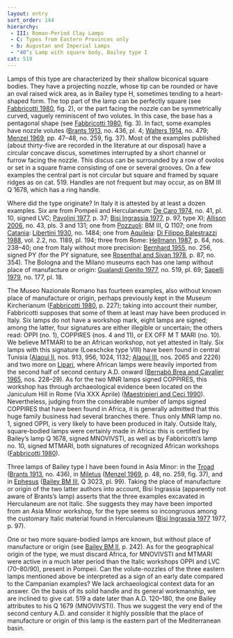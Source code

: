 ```yaml
---
layout: entry
sort_order: 144
hierarchy:
 - III: Roman-Period Clay Lamps
 - C: Types from Eastern Provinces only
 - b: Augustan and Imperial Lamps
 - "40": Lamp with square body, Bailey type I
cat: 519
---
```


Lamps of this type are characterized by their shallow biconical square bodies. They have a projecting nozzle, whose tip can be rounded or have an oval raised wick area, as in Bailey type H, sometimes tending to a heart-shaped form. The top part of the lamp can be perfectly square (see <a href='../../bibliography/#fabbricotti-1980'>Fabbricotti 1980</a>, fig. 2), or the part facing the nozzle can be symmetrically curved, vaguely reminiscent of two volutes. In this case, the base has a pentagonal shape (see <a href='../../bibliography/#fabbricotti-1980'>Fabbricotti 1980</a>, fig. 3). In fact, some examples have nozzle volutes (<a href='../../bibliography/#brants-1913'>Brants 1913</a>, no. 436, pl. 4; <a href='../../bibliography/#walters-1914'>Walters 1914</a>, no. 479; <a href='../../bibliography/#menzel-1969'>Menzel 1969</a>, pp. 47–48, no. 259, fig. 37). Most of the examples published (about thirty-five are recorded in the literature at our disposal) have a circular concave discus, sometimes interrupted by a short channel or furrow facing the nozzle. This discus can be surrounded by a row of ovolos or set in a square frame consisting of one or several grooves. On a few examples the central part is not circular but square and framed by square ridges as on cat. 519. Handles are not frequent but may occur, as on BM III Q 1678, which has a ring handle.

Where did the type originate? In Italy it is attested by at least a dozen examples. Six are from Pompeii and Herculaneum: <a href='../../bibliography/#de-caro-1974'>De Caro 1974</a>, no. 41, pl. 10, signed <span class="inscription">LVC</span>; <a href='../../bibliography/#pavolini-1977'>Pavolini 1977</a>, p. 37; <a href='../../bibliography/#bisi-ingrassia-1977'>Bisi Ingrassia 1977</a>, p. 97, type XI; <a href='../../bibliography/#allison-2006'>Allison 2006</a>, no. 43, pls. 3 and 131; one from <a href='../../map/#loc_432815'>Pozzuoli</a>: BM III, Q 1107; one from <a href='../../map/#loc_462270'>Catania</a>: <a href='../../bibliography/#libertini-1930'>Libertini 1930</a>, no. 1484; one from <a href='../../map/#loc_187290'>Aquileia</a>: <a href='../../bibliography/#di-filippo-balestrazzi-1988'>Di Filippo Balestrazzi 1988</a>, vol. 2.2, no. 1189, pl. 194; three from Rome: <a href='../../bibliography/#hellmann-1987'>Hellmann 1987</a>, p. 64, nos. 238–40; one from Italy without more precision: <a href='../../bibliography/#bernhard-1955'>Bernhard 1955</a>, no. 256, signed <span class="inscription">PY</span> (for the <span class="inscription">PY</span> signature, see <a href='../../bibliography/#rosenthal-sivan-1978'>Rosenthal and Sivan 1978</a>, p. 87, no. 354). The Bologna and the Milano museums each has one lamp without place of manufacture or origin: <a href='../../bibliography/#gualandi-genito-1977'>Gualandi Genito 1977</a>, no. 519, pl. 69; <a href='../../bibliography/#sapelli-1979'>Sapelli 1979</a>, no. 177, pl. 18.

The Museo Nazionale Romano has fourteen examples, also without known place of manufacture or origin, perhaps previously kept in the Museum Kircherianum (<a href='../../bibliography/#fabbricotti-1980'>Fabbricotti 1980</a>, p. 227); taking into account their number, Fabbricotti supposes that some of them at least may have been produced in Italy. Six lamps do not have a workshop mark, eight lamps are signed; among the latter, four signatures are either illegible or uncertain; the others read: <span class="inscription">OPPI</span> (no. 1), <span class="inscription">COPPIRES</span> (nos. 4 and 11), or <span class="inscription">EX OFF M T MARI</span> (no. 10). We believe <span class="inscription">MTMARI</span> to be an African workshop, not yet attested in Italy. Six lamps with this signature (Loeschcke type VIII) have been found in central Tunisia (<a href='../../bibliography/#alaoui-ii'>Alaoui II</a>, nos. 913, 956, 1024, 1132; <a href='../../bibliography/#alaoui-iii'>Alaoui III</a>, nos. 2065 and 2226) and two more on <a href='../../map/#loc_462283'>Lipari</a>, where African lamps were heavily imported from the second half of second century A.D. onward (<a href='../../bibliography/#bernabo-brea-cavalier-1965'>Bernabò Brea and Cavalier 1965</a>, nos. 228–29). As for the two MNR lamps signed <span class="inscription">COPPIRES</span>, this workshop has through archaeological evidence been located on the Janiculum Hill in Rome (Via XXX Aprile) (<a href='../../bibliography/#maestripieri-ceci-1990'>Maestripieri and Ceci 1990</a>). Nevertheless, judging from the considerable number of lamps signed <span class="inscription">COPPIRES</span> that have been found in Africa, it is generally admitted that this huge family business had several branches there. Thus only MNR lamp no. 1, signed <span class="inscription">OPPI</span>, is very likely to have been produced in Italy. Outside Italy, square-bodied lamps were certainly made in Africa: this is certified by Bailey’s lamp Q 1678, signed <span class="inscription">MNOVIVSTI</span>, as well as by Fabbricotti’s lamp no. 10, signed <span class="inscription">MTMARI</span>, both signatures of recognized African workshops (<a href='../../bibliography/#fabbricotti-1980'>Fabbricotti 1980</a>).

Three lamps of Bailey type I have been found in Asia Minor: in the <a href='../../map/#loc_550944'>Troad</a> (<a href='../../bibliography/#brants-1913'>Brants 1913</a>, no. 436), in <a href='../../map/#loc_599799'>Miletus</a> (<a href='../../bibliography/#menzel-1969'>Menzel 1969</a>, p. 48, no. 259, fig. 37), and in <a href='../../map/#loc_599612'>Ephesus</a> (<a href='../../bibliography/#bailey-bm-iii'>Bailey BM III</a>, Q 3023, pl. 99). Taking the place of manufacture or origin of the two latter authors into account, Bisi Ingrassia (apparently not aware of Brants’s lamp) asserts that the three examples excavated in Herculaneum are not Italic. She suggests they may have been imported from an Asia Minor workshop, for the type seems so incongruous among the customary Italic material found in Herculaneum (<a href='../../bibliography/#bisi-ingrassia-1977'>Bisi Ingrassia 1977</a> 1977, p. 97).

One or two more square-bodied lamps are known, but without place of manufacture or origin (see <a href='../../bibliography/#bailey-bm-ii'>Bailey BM II</a>, p. 242). As for the geographical origin of the type, we must discard Africa, for <span class="inscription">MNOVIVSTI</span> and <span class="inscription">MTMARI</span> were active in a much later period than the Italic workshops <span class="inscription">OPPI</span> and <span class="inscription">LVC</span> (70–80/90), present in Pompeii. Can the volute-nozzles of the three eastern lamps mentioned above be interpreted as a sign of an early date compared to the Campanian examples? We lack archaeological context data for an answer. On the basis of its solid handle and its general workmanship, we are inclined to give cat. 519 a date later than A.D. 120–180, the one Bailey attributes to his Q 1679 (<span class="inscription">MNOVIVSTI</span>). Thus we suggest the very end of the second century A.D. and consider it highly possible that the place of manufacture or origin of this lamp is the eastern part of the Mediterranean basin.
